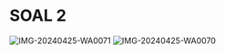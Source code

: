 <h1> SOAL 2 </h1>

![IMG-20240425-WA0071](https://github.com/bimaiueo/basisdata_phpmyadmin/assets/145304580/45d97d58-1661-459c-85f6-e78338c6add7)
![IMG-20240425-WA0070](https://github.com/bimaiueo/basisdata_phpmyadmin/assets/145304580/c95f06bd-f03c-4211-ba6c-8a1b2379da16)
